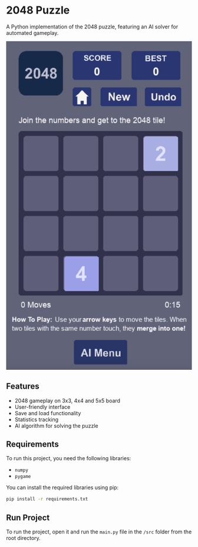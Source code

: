 # 2048 Puzzle

A Python implementation of the 2048 puzzle, featuring an AI solver for automated gameplay.

![Game Screenshot](game.png)

## Features

- 2048 gameplay on 3x3, 4x4 and 5x5 board
- User-friendly interface
- Save and load functionality
- Statistics tracking
- AI algorithm for solving the puzzle

## Requirements

To run this project, you need the following libraries:

- `numpy`
- `pygame`

You can install the required libraries using pip:

```bash
pip install -r requirements.txt
```

## Run Project

To run the project, open it and run the $\texttt{main.py}$ file in the $\texttt{/src}$ folder from the root directory.
